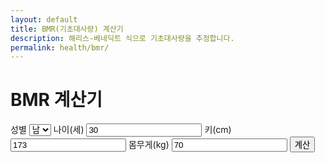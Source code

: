 ```yaml
---
layout: default
title: BMR(기초대사량) 계산기
description: 해리스-베네딕트 식으로 기초대사량을 추정합니다.
permalink: health/bmr/
---
```

# BMR 계산기
<div class="card" style="max-width:720px;margin:0 auto;">
  <form onsubmit="event.preventDefault();bmr();">
    <label>성별
      <select id="sex"><option value="M">남</option><option value="F">여</option></select>
    </label>
    <label>나이(세) <input type="number" id="age" value="30" required></label>
    <label>키(cm) <input type="number" id="h" value="173" required></label>
    <label>몸무게(kg) <input type="number" id="w" value="70" required></label>
    <button>계산</button>
  </form>
  <div id="bmr-out" class="note"></div>
</div>
<script>
function bmr(){
  const s=sex.value,a=+age.value,h=+document.getElementById('h').value,w=+document.getElementById('w').value;
  const val = s==='M' ? 88.362 + (13.397*w)+(4.799*h)-(5.677*a)
                      : 447.593 + (9.247*w)+(3.098*h)-(4.330*a);
  bmr-out.innerText=`BMR: 약 ${Math.round(val)} kcal/일`;
}
</script>
